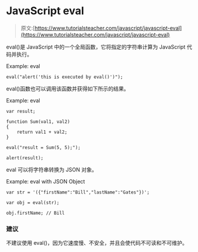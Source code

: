 # JavaScript eval

> 原文:[https://www.tutorialsteacher.com/javascript/javascript-eval](https://www.tutorialsteacher.com/javascript/javascript-eval)

eval()是 JavaScript 中的一个全局函数，它将指定的字符串计算为 JavaScript 代码并执行。

Example: eval

```
eval("alert('this is executed by eval()')"); 
```

eval()函数也可以调用该函数并获得如下所示的结果。

Example: eval

```
var result;

function Sum(val1, val2)
{
    return val1 + val2;
}

eval("result = Sum(5, 5);");

alert(result); 
```

eval 可以将字符串转换为 JSON 对象。

Example: eval with JSON Object

```
var str = '({"firstName":"Bill","lastName":"Gates"})';

var obj = eval(str);

obj.firstName; // Bill 
```

### 建议

不建议使用 eval()，因为它速度慢、不安全，并且会使代码不可读和不可维护。